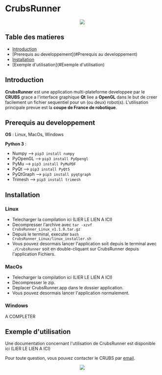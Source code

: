 # CrubsRunner

[comment]: <> (Le lien de l'image a ete depose dans issue -> new issue -> drop dans la zone de texte puis copier coller)

<p align="center">
<img src="https://user-images.githubusercontent.com/77966063/185448317-e2e98e91-3b35-4278-b4d7-26357242792e.png">
</p>

## Table des matieres

* [Introduction](#Introduction)
* [Prerequis au developpement](#Prerequis au developpement)
* [Installation](#Installation)
* [Exemple d'utilisation](#Exemple d'utilisation)

## Introduction

**CrubsRunner** est une application multi-plateforme developpee par le **CRUBS** 
grace a l'interface graphique **Qt** liee a **OpenGL** dans le but de creer facilement un fichier sequentiel
pour un (ou deux) robot(s).
L'utilisation principale prevue est la **coupe de France de robotique**.

## Prerequis au developpement

**OS** : Linux, MacOs, Windows

**Python 3** :

* Numpy --> `pip3 install numpy`
* PyOpenGL --> `pip3 install PyOpengl`
* PyMu --> `pip3 install PyMuPDF`
* PyQt --> `pip3 install PyQt5`
* PyQtGraph --> `pip3 install pyqtgraph`
* Trimesh --> `pip3 install trimesh`

## Installation

### Linux
* Telecharger la compilation ici (LIER LE LIEN A ICI)
* Decompresser l'archive avec `tar -xzvf CrubsRunner_Linux_v1.1.0.tar.gz`
* Depuis le terminal, executer `bash CrubsRunner_Linux/linux_installer.sh`
* Vous pouvez desormais lancer l'application soit depuis le terminal avec `./CrubsRunner` 
soit en double-cliquant sur CrubsRunner depuis l'application Fichiers.

### MacOs
* Telecharger la compilation ici (LIER LE LIEN A ICI)
* Decompresser le zip.
* Deplacer CrubsRunner.app dans le dossier application.
* Vous pouvez desormais lancer l'application normalement.

### Windows

A COMPLETER

## Exemple d'utilisation

Une documentation concernant l'utilisation de CrubsRunner est disponible ici (LIER LE LIEN A ICI)

Pour toute question, vous pouvez contacter le CRUBS par [email](mailto:club.robotique.ubs@gmail.com).

<p align="center">
<img src="https://user-images.githubusercontent.com/77966063/185453250-659324dc-f10a-42a1-8c63-552ee739ef6b.jpg">
</p>